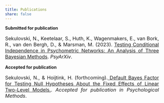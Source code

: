 ```yaml
---
title: Publications 
share: false
---
```



**Submitted for publication**
<p style="font-size:medium;text-align:justify">Sekulovski, N., Keetelaar, S., Huth, K., Wagenmakers, E., van Bork, R., van den Bergh, D., & Marsman, M. (2023). <a href = "https://psyarxiv.com/ch7a2">Testing Conditional Independence in Psychometric Networks: An Analysis of Three Bayesian Methods</a>. <em>PsyArXiv</em>.</p>

**Accepted for publication**

<p style="font-size:medium;text-align:justify">Sekulovski, N., & Hoijtink, H. (forthcoming).<a href = "https://github.com/sekulovskin/research-archive-masters-thesis/blob/main/Manuscript/Manuscript.pdf"> Default Bayes Factor for Testing Null Hypotheses About the
Fixed Effects of Linear Two-Level Models.</a>. <em>Accepted for publication in Psychological Methods</em>.</p> 
